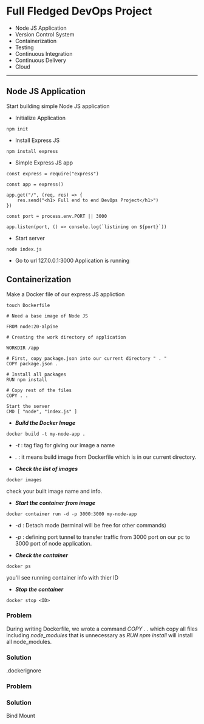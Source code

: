 # Full Fledged DevOps Project
- Node JS Application
- Version Control System
- Containerization
- Testing
- Continuous Integration
- Continuous Delivery
- Cloud
---
## Node JS Application
Start building simple Node JS application
- Initialize Application
```
npm init
```
- Install Express JS
```
npm install express
```
- Simple Express JS app
```
const express = require("express")

const app = express()

app.get("/", (req, res) => {
    res.send("<h1> Full end to end DevOps Project</h1>")
})

const port = process.env.PORT || 3000

app.listen(port, () => console.log(`listining on ${port}`))
```
- Start server
```
node index.js
```

- Go to url 127.0.0.1:3000
Application is running

## Containerization
Make a Docker file of our express JS appliction
```
touch Dockerfile
```

```
# Need a base image of Node JS

FROM node:20-alpine

# Creating the work directory of application

WORKDIR /app

# First, copy package.json into our current directory " . "
COPY package.json .

# Install all packages
RUN npm install

# Copy rest of the files
COPY . .

Start the server
CMD [ "node", "index.js" ]
```

- ***Build the Docker Image***
```
docker build -t my-node-app .
```
- *-t* : tag flag for giving our image a name
- *.*  : it means build image from Dockerfile which is in our current directory.

- ***Check the list of images***
```
docker images
```
check your built image name and info.

- ***Start the container from image***
```
docker container run -d -p 3000:3000 my-node-app
```

- *-d* : Detach mode (terminal will be free for other commands)
- *-p* : defining port tunnel to transfer traffic from 3000 port on our pc to 3000 port of node application.

- ***Check the container***
```
docker ps
```
you'll see running container info with thier ID

- ***Stop the container***
```
docker stop <ID>
```

### Problem
During writing Dockerfile, we wrote a command *COPY . .* which copy all files including *node_modules* that is unnecessary as *RUN npm install* will install all node_modules.

### Solution
.dockerignore

### Problem

### Solution
Bind Mount

